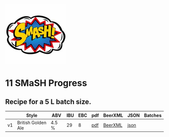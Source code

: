 ![logo](./11_SMaSH_Progress.jpeg)

# 11 SMaSH Progress

## Recipe for a 5 L batch size.

|    | Style | ABV | IBU | EBC | pdf | BeerXML | JSON | Batches |
|----|-------|-----|-----|-----|-----|---------|------|---------|
| v1 | British Golden Ale | 4.5 % | 29 | 8 | [pdf](./11_SMaSH_Progress.pdf) | [BeerXML](./11_SMaSH_Progress.xml) | [json](./11_SMaSH_Progress.json) | |
